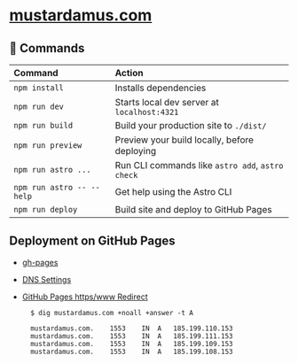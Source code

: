 # [mustardamus.com](mustardamus.com)

## 🧞 Commands

| Command                   | Action                                           |
| :------------------------ | :----------------------------------------------- |
| `npm install`             | Installs dependencies                            |
| `npm run dev`             | Starts local dev server at `localhost:4321`      |
| `npm run build`           | Build your production site to `./dist/`          |
| `npm run preview`         | Preview your build locally, before deploying     |
| `npm run astro ...`       | Run CLI commands like `astro add`, `astro check` |
| `npm run astro -- --help` | Get help using the Astro CLI                     |
| `npm run deploy`          | Build site and deploy to GitHub Pages            |

## Deployment on GitHub Pages

- [gh-pages](https://www.npmjs.com/package/gh-pages)
- [DNS Settings](https://docs.github.com/en/pages/configuring-a-custom-domain-for-your-github-pages-site/managing-a-custom-domain-for-your-github-pages-site)
- [GitHub Pages https/www Redirect](https://stackoverflow.com/a/58672792)

  ```
    $ dig mustardamus.com +noall +answer -t A

    mustardamus.com.	1553	IN	A	185.199.110.153
    mustardamus.com.	1553	IN	A	185.199.111.153
    mustardamus.com.	1553	IN	A	185.199.109.153
    mustardamus.com.	1553	IN	A	185.199.108.153
  ```

